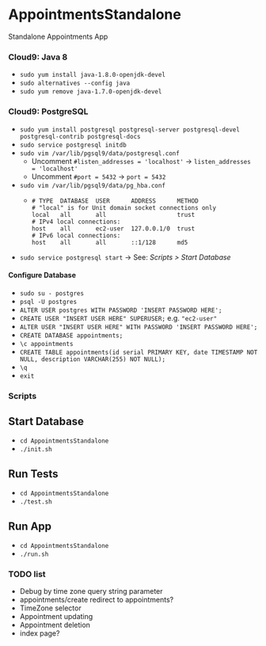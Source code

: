 # AppointmentsStandalone
Standalone Appointments App

### Cloud9: Java 8
  * `sudo yum install java-1.8.0-openjdk-devel`
  * `sudo alternatives --config java`
  * `sudo yum remove java-1.7.0-openjdk-devel`

### Cloud9: PostgreSQL
  * `sudo yum install postgresql postgresql-server postgresql-devel postgresql-contrib postgresql-docs`
  * `sudo service postgresql initdb`
  * `sudo vim /var/lib/pgsql9/data/postgresql.conf`
    * Uncomment `#listen_addresses = 'localhost'` -> `listen_addresses = 'localhost'`
    * Uncomment `#port = 5432` -> `port = 5432`
  * `sudo vim /var/lib/pgsql9/data/pg_hba.conf`
    * ```
      # TYPE  DATABASE  USER      ADDRESS      METHOD
      # "local" is for Unit domain socket connections only
      local   all       all                    trust
      # IPv4 local connections:
      host    all       ec2-user  127.0.0.1/0  trust
      # IPv6 local connections:
      host    all       all       ::1/128      md5
      ```
  * `sudo service postgresql start` -> See: *Scripts > Start Database*

#### Configure Database
  * `sudo su - postgres`
  * `psql -U postgres`
  * `ALTER USER postgres WITH PASSWORD 'INSERT PASSWORD HERE';`
  * `CREATE USER "INSERT USER HERE" SUPERUSER;` e.g. `"ec2-user"`
  * `ALTER USER "INSERT USER HERE" WITH PASSWORD 'INSERT PASSWORD HERE';`
  * `CREATE DATABASE appointments;`
  * `\c appointments`
  * `CREATE TABLE appointments(id serial PRIMARY KEY, date TIMESTAMP NOT NULL, description VARCHAR(255) NOT NULL);`
  * `\q`
  * `exit`

### Scripts
## Start Database
  * `cd AppointmentsStandalone`
  * `./init.sh`

## Run Tests
  * `cd AppointmentsStandalone`
  * `./test.sh`

## Run App
  * `cd AppointmentsStandalone`
  * `./run.sh`

### TODO list
  * Debug by time zone query string parameter
  * appointments/create redirect to appointments?
  * TimeZone selector
  * Appointment updating
  * Appointment deletion
  * index page?
